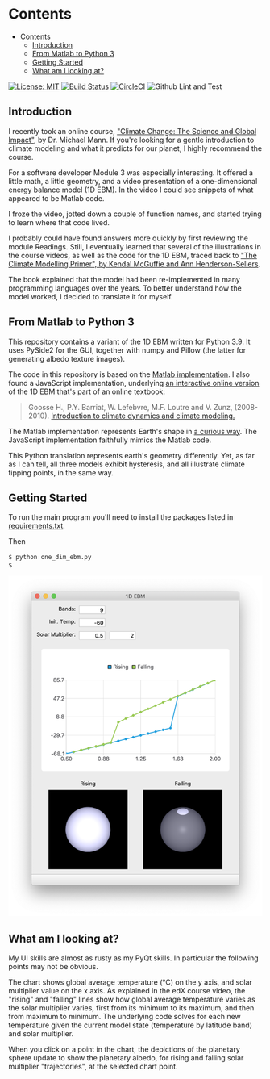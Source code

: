 
# Contents

- [Contents](#contents)
  - [Introduction](#introduction)
  - [From Matlab to Python 3](#from-matlab-to-python-3)
  - [Getting Started](#getting-started)
  - [What am I looking at?](#what-am-i-looking-at)

[![License: MIT](https://img.shields.io/badge/License-MIT-yellow.svg)](https://opensource.org/licenses/MIT)
[![Build Status](https://travis-ci.com/mchapman87501/ebm_1d.svg?branch=master)](https://travis-ci.com/mchapman87501/ebm_1d)
[![CircleCI](https://circleci.com/gh/mchapman87501/ebm_1d.svg?style=svg)](https://circleci.com/gh/mchapman87501/ebm_1d)
![Github Lint and Test](https://github.com/mchapman87501/ebm_1d/workflows/Lint%20and%20Test/badge.svg)

## Introduction

I recently took an online course, ["Climate Change: The Science and Global Impact"](https://courses.edx.org/courses/course-v1:SDGAcademyX+CCSI001+3T2019/course/), by Dr. Michael Mann.  If you're looking for a gentle introduction to climate modeling and what it predicts for our planet, I highly recommend the course.

For a software developer Module 3 was especially interesting.  It offered a little math, a little geometry, and a video presentation of a one-dimensional energy balance model (1D EBM).  In the video I could see snippets of what appeared to be Matlab code.

I froze the video, jotted down a couple of function names, and started trying to learn where that code lived.

I probably could have found answers more quickly by first reviewing the module Readings.  Still, I eventually learned that several of the illustrations in the course videos, as well as the code for the 1D EBM, traced back to ["The Climate Modelling Primer", by Kendal McGuffie and Ann Henderson-Sellers](https://www.wiley.com/en-us/The+Climate+Modelling+Primer%2C+4th+Edition-p-9781119943372).

The book explained that the model had been re-implemented in many programming languages over the years.  To better understand how the model worked, I decided to translate it for myself.

## From Matlab to Python 3

This repository contains a variant of the 1D EBM written for Python 3.9.  It uses PySide2 for the GUI, together with numpy and Pillow (the latter for generating albedo texture images).

The code in this repository is based on the [Matlab implementation](http://nngroup.physics.sunysb.edu/~chiaki/BMCC/Mentor/Climate/NYU1DimModel/one_dim_ebm/).  I also found a JavaScript implementation, underlying [an interactive online version](http://www.climate.be/textbook/EBM.html) of the 1D EBM that's part of an online textbook:

>Goosse H., P.Y. Barriat, W. Lefebvre, M.F. Loutre and V. Zunz, (2008-2010). [Introduction to climate dynamics and climate modeling.](http://www.climate.be/textbook)

The Matlab implementation represents Earth's shape in [a curious way](docs/matlab_implementation_issues.md).  The JavaScript implementation faithfully mimics the Matlab code.

This Python translation represents earth's geometry differently.  Yet, as far as I can tell, all three models exhibit hysteresis, and all illustrate climate tipping points, in the same way.

## Getting Started

To run the main program you'll need to install the packages listed in [requirements.txt](requirements.txt).

Then

```shell
$ python one_dim_ebm.py
$
```

![Screenshot](docs/images/screenshot_1.png "one_dim_ebm.py in action")

## What am I looking at?

My UI skills are almost as rusty as my PyQt skills.  In particular the following points may not be obvious.

The chart shows global average temperature (°C) on the y axis, and solar multiplier value on the x axis.  As explained in the edX course video, the "rising" and "falling" lines show how global average temperature varies as the solar multiplier varies, first from its minimum to its maximum, and then from maximum to minimum.  The underlying code solves for each new temperature given the current model state (temperature by latitude band) and solar multiplier.

When you click on a point in the chart, the depictions of the planetary sphere update to show the planetary albedo, for rising and falling solar multiplier "trajectories", at the selected chart point.
